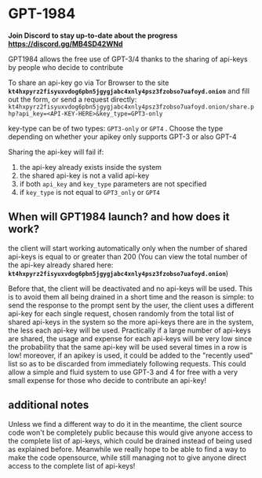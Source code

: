 # GPT-1984
**Join Discord to stay up-to-date about the progress https://discord.gg/MB4SD42WNd**

GPT1984 allows the free use of GPT-3/4 thanks to the sharing of api-keys by people who decide to contribute

To share an api-key go via Tor Browser to the site **`kt4hxpyrz2fisyuxvdog6pbn5jgygjabc4xnly4psz3fzobso7uafoyd.onion`** and fill out the form, or send a request directly: `kt4hxpyrz2fisyuxvdog6pbn5jgygjabc4xnly4psz3fzobso7uafoyd.onion/share.php?api_key=<API-KEY-HERE>&key_type=GPT3-only`

key-type can be of two types: `GPT3-only` or `GPT4` . Choose the type depending on whether your apikey only supports GPT-3 or also GPT-4

Sharing the api-key will fail if:

1) the api-key already exists inside the system
2) the shared api-key is not a valid api-key
3) if both `api_key` and `key_type` parameters are not specified
4) if `key_type` is not equal to `GPT3_only` or `GPT4`

## When will GPT1984 launch? and how does it work?


the client will start working automatically only when the number of shared api-keys is equal to or greater than 200 (You can view the total number of the api-key already shared here: **`kt4hxpyrz2fisyuxvdog6pbn5jgygjabc4xnly4psz3fzobso7uafoyd.onion`**)

Before that, the client will be deactivated and no api-keys will be used. This is to avoid them all being drained in a short time and the reason is simple: to send the response to the prompt sent by the user, the client uses a different api-key for each single request, chosen randomly from the total list of shared api-keys in the system so the more api-keys there are in the system, the less each api-key will be used. Practically if a large number of api-keys are shared, the usage and expense for each api-keys will be very low since the probability that the same api-key will be used several times in a row is low! moreover, if an apikey is used, it could be added to the "recently used" list so as to be discarded from immediately following requests. This could allow a simple and fluid system to use GPT-3 and 4 for free with a very small expense for those who decide to contribute an api-key!

## additional notes

Unless we find a different way to do it in the meantime, the client source code won't be completely public because this would give anyone access to the complete list of api-keys, which could be drained instead of being used as explained before. Meanwhile we really hope to be able to find a way to make the code opensource, while still managing not to give anyone direct access to the complete list of api-keys!


